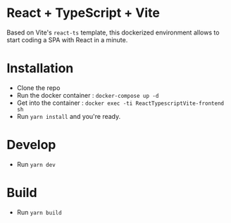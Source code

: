 # React + TypeScript + Vite

Based on Vite's `react-ts` template, this dockerized environment allows to start coding a SPA with React in a minute.

# Installation
- Clone the repo
- Run the docker container : `docker-compose up -d`
- Get into the container : `docker exec -ti ReactTypescriptVite-frontend sh`
- Run `yarn install` and you're ready.

# Develop
- Run `yarn dev`

# Build
- Run `yarn build`
